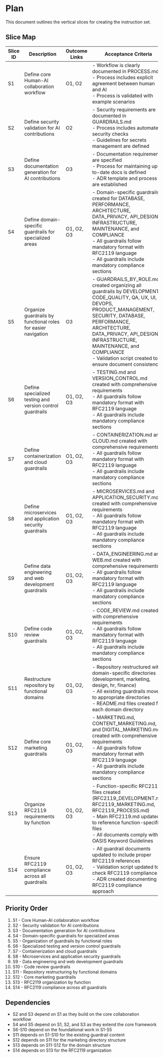 # Plan

This document outlines the vertical slices for creating the instruction set.

## Slice Map

| Slice ID | Description | Outcome Links | Acceptance Criteria | Feature Flag |
|----------|-------------|---------------|-------------------|--------------|
| S1 | Define core Human-AI collaboration workflow | O1, O2 | - Workflow is clearly documented in PROCESS.md<br>- Process includes explicit agreement between human and AI<br>- Process is validated with example scenarios | ff_collab_workflow |
| S2 | Define security validation for AI contributions | O2 | - Security requirements are documented in GUARDRAILS.md<br>- Process includes automated security checks<br>- Guidelines for secrets management are defined | ff_security_validation |
| S3 | Define documentation generation for AI contributions | O3 | - Documentation requirements are specified<br>- Process for maintaining up-to-date docs is defined<br>- ADR template and process are established | ff_doc_generation |
| S4 | Define domain-specific guardrails for specialized areas | O1, O2, O3 | - Domain-specific guardrails created for DATABASE, PERFORMANCE, ARCHITECTURE, DATA_PRIVACY, API_DESIGN, INFRASTRUCTURE, MAINTENANCE, and COMPLIANCE<br>- All guardrails follow mandatory format with RFC2119 language<br>- All guardrails include mandatory compliance sections | ff_domain_guardrails |
| S5 | Organize guardrails by functional roles for easier navigation | O3 | - GUARDRAILS_BY_ROLE.md created organizing all guardrails by DEVELOPMENT, CODE_QUALITY, QA, UX, UI, DEVOPS, PRODUCT_MANAGEMENT, SECURITY, DATABASE, PERFORMANCE, ARCHITECTURE, DATA_PRIVACY, API_DESIGN, INFRASTRUCTURE, MAINTENANCE, and COMPLIANCE<br>- Validation script created to ensure document consistency | ff_guardrail_organization |
| S6 | Define specialized testing and version control guardrails | O1, O2, O3 | - TESTING.md and VERSION_CONTROL.md created with comprehensive requirements<br>- All guardrails follow mandatory format with RFC2119 language<br>- All guardrails include mandatory compliance sections | ff_testing_version_control |
| S7 | Define containerization and cloud guardrails | O1, O2, O3 | - CONTAINERIZATION.md and CLOUD.md created with comprehensive requirements<br>- All guardrails follow mandatory format with RFC2119 language<br>- All guardrails include mandatory compliance sections | ff_containerization_cloud |
| S8 | Define microservices and application security guardrails | O1, O2, O3 | - MICROSERVICES.md and APPLICATION_SECURITY.md created with comprehensive requirements<br>- All guardrails follow mandatory format with RFC2119 language<br>- All guardrails include mandatory compliance sections | ff_microservices_security |
| S9 | Define data engineering and web development guardrails | O1, O2, O3 | - DATA_ENGINEERING.md and WEB.md created with comprehensive requirements<br>- All guardrails follow mandatory format with RFC2119 language<br>- All guardrails include mandatory compliance sections | ff_data_web |
| S10 | Define code review guardrails | O1, O2, O3 | - CODE_REVIEW.md created with comprehensive requirements<br>- All guardrails follow mandatory format with RFC2119 language<br>- All guardrails include mandatory compliance sections | ff_code_review |
| S11 | Restructure repository by functional domains | O1, O2, O3 | - Repository restructured with domain-specific directories (development, marketing, design, hr, finance)<br>- All existing guardrails moved to appropriate directories<br>- README.md files created for each domain directory | ff_repository_restructure |
| S12 | Define core marketing guardrails | O1, O2, O3 | - MARKETING.md, CONTENT_MARKETING.md, and DIGITAL_MARKETING.md created with comprehensive requirements<br>- All guardrails follow mandatory format with RFC2119 language<br>- All guardrails include mandatory compliance sections | ff_marketing_guardrails |
| S13 | Organize RFC2119 requirements by function | O1, O2, O3 | - Function-specific RFC2119 files created (RFC2119_DEVELOPMENT.md, RFC2119_MARKETING.md, RFC2119_PROCESS.md)<br>- Main RFC2119.md updated to reference function-specific files<br>- All documents comply with OASIS Keyword Guidelines | ff_rfc2119_organization |
| S14 | Ensure RFC2119 compliance across all guardrails | O1, O2, O3 | - All guardrail documents updated to include proper RFC2119 references<br>- Validation script updated to check RFC2119 compliance<br>- ADR created documenting RFC2119 compliance approach | ff_rfc2119_compliance |

## Priority Order

1. S1 - Core Human-AI collaboration workflow
2. S2 - Security validation for AI contributions
3. S3 - Documentation generation for AI contributions
4. S4 - Domain-specific guardrails for specialized areas
5. S5 - Organization of guardrails by functional roles
6. S6 - Specialized testing and version control guardrails
7. S7 - Containerization and cloud guardrails
8. S8 - Microservices and application security guardrails
9. S9 - Data engineering and web development guardrails
10. S10 - Code review guardrails
11. S11 - Repository restructuring by functional domains
12. S12 - Core marketing guardrails
13. S13 - RFC2119 organization by function
14. S14 - RFC2119 compliance across all guardrails

## Dependencies

- S2 and S3 depend on S1 as they build on the core collaboration workflow
- S4 and S5 depend on S1, S2, and S3 as they extend the core framework
- S6-S10 depend on the foundational work in S1-S5
- S11 depends on S1-S10 for the existing guardrail content
- S12 depends on S11 for the marketing directory structure
- S13 depends on S11-S12 for the domain structure
- S14 depends on S13 for the RFC2119 organization